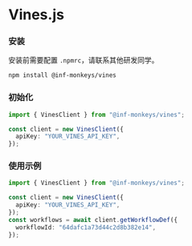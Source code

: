 # Vines.js

### 安装

安装前需要配置 `.npmrc`，请联系其他研发同学。

```sh
npm install @inf-monkeys/vines
```

### 初始化

```typescript
import { VinesClient } from "@inf-monkeys/vines";

const client = new VinesClient({
  apiKey: "YOUR_VINES_API_KEY",
});
```

### 使用示例

```typescript
import { VinesClient } from "@inf-monkeys/vines";

const client = new VinesClient({
  apiKey: "YOUR_VINES_API_KEY",
});
const workflows = await client.getWorkflowDef({
  workflowId: "64dafc1a73d44c2d8b382e14",
});
```

